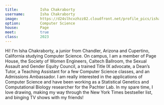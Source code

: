 ```yaml
---
title:          Isha Chakraborty
username:       Isha Chakraborty
image:          https://d24slhcvzhzz82.cloudfront.net/profile_pics/isha_chakraborty.jpg
option:         Computer Science 
house:          Page
meet:           true
class:          2023
---
```


Hi! I’m Isha Chakraborty, a junior from Chandler, Arizona and Cupertino, California studying Computer Science. On campus, I am a member of Page House, the Society of Women Engineers, Caltech Ballroom, the Sexual Assault and Gender Equity Council, a trained Title IX advocate, a Dean’s Tutor, a Teaching Assistant for a few Computer Science classes, and an Admissions Ambassador. I am really interested in the applications of Computer Science and have been working as a Statistical Genetics and Computational Biology researcher for the Pachter Lab. In my spare time, I love drawing, making my way through the New York Times bestseller list, and binging TV shows with my friends!
